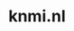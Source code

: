 ---
layout: post
title:  "knmi.nl"
internal_url:  "/dutchgov/knmi.nl.html"
subdomains_count: 155
all_subdomains_count: 307
urls_count: 60
ssl_rank: 0
http_rank: 40.65
url_link: /data/knmi.nl/urls.txt
all_subdomains_link: /data/knmi.nl/all_subdomains.txt
subdomains_link: /data/knmi.nl/subdomains.txt
categories: dutchgov
---